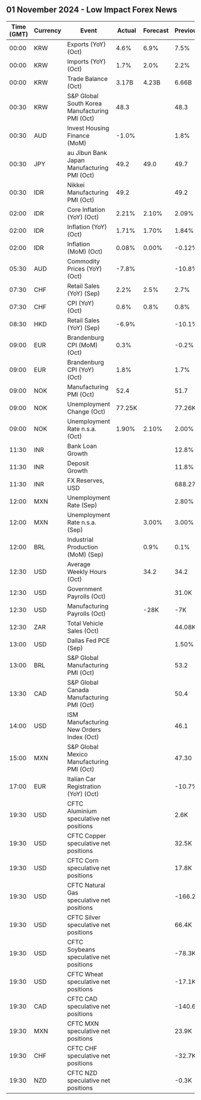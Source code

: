 ## 01 November 2024 - Low Impact Forex News

| Time (GMT) | Currency | Event | Actual | Forecast | Previous |
|------|----------|-------|--------|----------|----------|
| 00:00 | KRW | Exports (YoY) (Oct) | 4.6% | 6.9% | 7.5% |
| 00:00 | KRW | Imports (YoY) (Oct) | 1.7% | 2.0% | 2.2% |
| 00:00 | KRW | Trade Balance (Oct) | 3.17B | 4.23B | 6.66B |
| 00:30 | KRW | S&P Global South Korea Manufacturing PMI (Oct) | 48.3 |  | 48.3 |
| 00:30 | AUD | Invest Housing Finance (MoM) | -1.0% |  | 1.8% |
| 00:30 | JPY | au Jibun Bank Japan Manufacturing PMI (Oct) | 49.2 | 49.0 | 49.7 |
| 00:30 | IDR | Nikkei Manufacturing PMI (Oct) | 49.2 |  | 49.2 |
| 02:00 | IDR | Core Inflation (YoY) (Oct) | 2.21% | 2.10% | 2.09% |
| 02:00 | IDR | Inflation (YoY) (Oct) | 1.71% | 1.70% | 1.84% |
| 02:00 | IDR | Inflation (MoM) (Oct) | 0.08% | 0.00% | -0.12% |
| 05:30 | AUD | Commodity Prices (YoY) (Oct) | -7.8% |  | -10.8% |
| 07:30 | CHF | Retail Sales (YoY) (Sep) | 2.2% | 2.5% | 2.7% |
| 07:30 | CHF | CPI (YoY) (Oct) | 0.6% | 0.8% | 0.8% |
| 08:30 | HKD | Retail Sales (YoY) (Sep) | -6.9% |  | -10.1% |
| 09:00 | EUR | Brandenburg CPI (MoM) (Oct) | 0.3% |  | -0.2% |
| 09:00 | EUR | Brandenburg CPI (YoY) (Oct) | 1.8% |  | 1.7% |
| 09:00 | NOK | Manufacturing PMI (Oct) | 52.4 |  | 51.7 |
| 09:00 | NOK | Unemployment Change (Oct) | 77.25K |  | 77.26K |
| 09:00 | NOK | Unemployment Rate n.s.a. (Oct) | 1.90% | 2.10% | 2.00% |
| 11:30 | INR | Bank Loan Growth |  |  | 12.8% |
| 11:30 | INR | Deposit Growth |  |  | 11.8% |
| 11:30 | INR | FX Reserves, USD |  |  | 688.27B |
| 12:00 | MXN | Unemployment Rate (Sep) |  |  | 2.80% |
| 12:00 | MXN | Unemployment Rate n.s.a. (Sep) |  | 3.00% | 3.00% |
| 12:00 | BRL | Industrial Production (MoM) (Sep) |  | 0.9% | 0.1% |
| 12:30 | USD | Average Weekly Hours (Oct) |  | 34.2 | 34.2 |
| 12:30 | USD | Government Payrolls (Oct) |  |  | 31.0K |
| 12:30 | USD | Manufacturing Payrolls (Oct) |  | -28K | -7K |
| 12:30 | ZAR | Total Vehicle Sales (Oct) |  |  | 44.08K |
| 13:00 | USD | Dallas Fed PCE (Sep) |  |  | 1.50% |
| 13:00 | BRL | S&P Global Manufacturing PMI (Oct) |  |  | 53.2 |
| 13:30 | CAD | S&P Global Canada Manufacturing PMI (Oct) |  |  | 50.4 |
| 14:00 | USD | ISM Manufacturing New Orders Index (Oct) |  |  | 46.1 |
| 15:00 | MXN | S&P Global Mexico Manufacturing PMI (Oct) |  |  | 47.30 |
| 17:00 | EUR | Italian Car Registration (YoY) (Oct) |  |  | -10.7% |
| 19:30 | USD | CFTC Aluminium speculative net positions |  |  | 2.6K |
| 19:30 | USD | CFTC Copper speculative net positions |  |  | 32.5K |
| 19:30 | USD | CFTC Corn speculative net positions |  |  | 17.8K |
| 19:30 | USD | CFTC Natural Gas speculative net positions |  |  | -166.2K |
| 19:30 | USD | CFTC Silver speculative net positions |  |  | 66.4K |
| 19:30 | USD | CFTC Soybeans speculative net positions |  |  | -78.3K |
| 19:30 | USD | CFTC Wheat speculative net positions |  |  | -17.1K |
| 19:30 | CAD | CFTC CAD speculative net positions |  |  | -140.6K |
| 19:30 | MXN | CFTC MXN speculative net positions |  |  | 23.9K |
| 19:30 | CHF | CFTC CHF speculative net positions |  |  | -32.7K |
| 19:30 | NZD | CFTC NZD speculative net positions |  |  | -0.3K |
